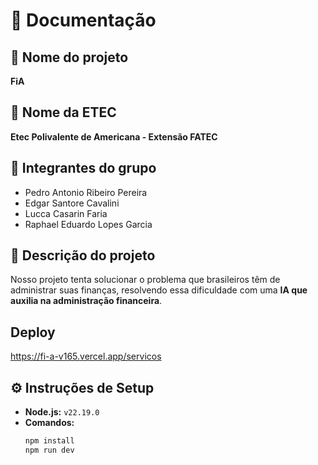# 📘 Documentação

## 📌 Nome do projeto  
**FiA**

## 🏫 Nome da ETEC  
**Etec Polivalente de Americana - Extensão FATEC**

## 👥 Integrantes do grupo  
- Pedro Antonio Ribeiro Pereira  
- Edgar Santore Cavalini  
- Lucca Casarin Faria  
- Raphael Eduardo Lopes Garcia  

## 📝 Descrição do projeto  
Nosso projeto tenta solucionar o problema que brasileiros têm de administrar suas finanças, resolvendo essa dificuldade com uma **IA que auxilia na administração financeira**.

## Deploy
https://fi-a-v165.vercel.app/servicos

## ⚙️ Instruções de Setup  
- **Node.js:** `v22.19.0`  
- **Comandos:**  
  ```bash
  npm install
  npm run dev
